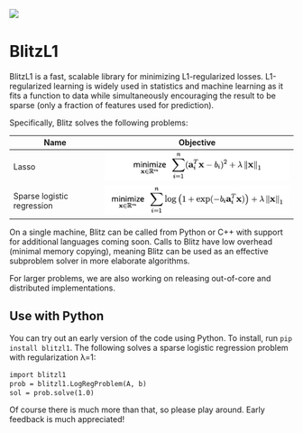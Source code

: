 [![](https://github.com/tbjohns/blitzl1/workflows/build/badge.svg?branch=master)](hhttps://github.com/tbjohns/blitzl1/actions?query=workflow%3Abuild+branch%3Amaster)

# BlitzL1

BlitzL1 is a fast, scalable library for minimizing L1-regularized losses.  L1-regularized learning is widely used in statistics and machine learning as it fits a function to data while simultaneously encouraging the result to be sparse (only a fraction of features used for prediction).

Specifically, Blitz solves the following problems:

Name                       | Objective
-------------------------- | ------------------------------
Lasso                      | ![Lasso objective](images/lasso.png)
Sparse logistic regression | ![Logistic regression objective](images/logreg.png)

On a single machine, Blitz can be called from Python or C++ with support for additional languages coming soon.  Calls to Blitz have low overhead (minimal memory copying), meaning Blitz can be used as an effective subproblem solver in more elaborate algorithms.

For larger problems, we are also working on releasing out-of-core and distributed implementations.

## Use with Python

You can try out an early version of the code using Python.  To install, run `pip install blitzl1`.  The following solves a sparse logistic regression problem with regularization λ=1:
```
import blitzl1
prob = blitzl1.LogRegProblem(A, b)
sol = prob.solve(1.0)
```
Of course there is much more than that, so please play around.  Early feedback is much appreciated!


